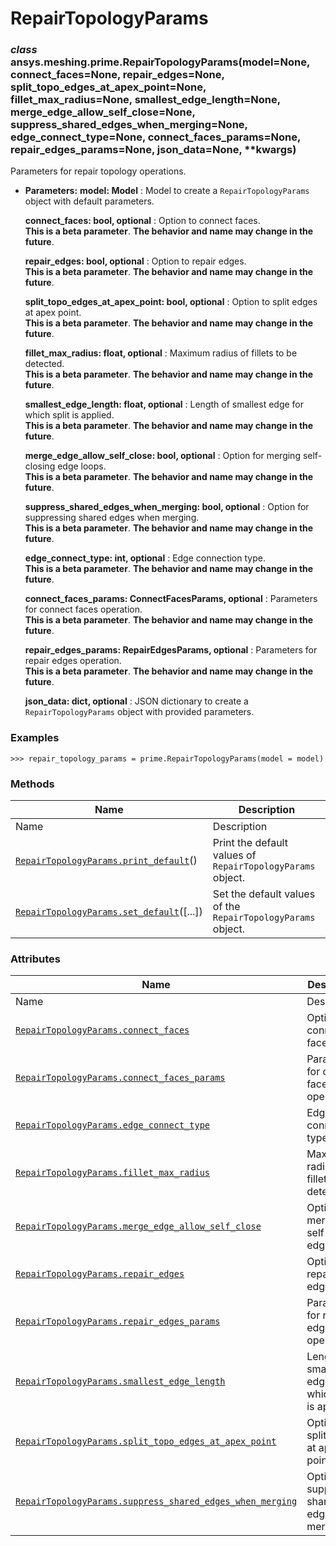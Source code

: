 # RepairTopologyParams

<a id="ansys.meshing.prime.RepairTopologyParams"></a>

### *class* ansys.meshing.prime.RepairTopologyParams(model=None, connect_faces=None, repair_edges=None, split_topo_edges_at_apex_point=None, fillet_max_radius=None, smallest_edge_length=None, merge_edge_allow_self_close=None, suppress_shared_edges_when_merging=None, edge_connect_type=None, connect_faces_params=None, repair_edges_params=None, json_data=None, \*\*kwargs)

Parameters for repair topology operations.

* **Parameters:**
  **model: Model**
  : Model to create a `RepairTopologyParams` object with default parameters.

  **connect_faces: bool, optional**
  : Option to connect faces.
    <br/>
    **This is a beta parameter**. **The behavior and name may change in the future**.

  **repair_edges: bool, optional**
  : Option to repair edges.
    <br/>
    **This is a beta parameter**. **The behavior and name may change in the future**.

  **split_topo_edges_at_apex_point: bool, optional**
  : Option to split edges at apex point.
    <br/>
    **This is a beta parameter**. **The behavior and name may change in the future**.

  **fillet_max_radius: float, optional**
  : Maximum radius of fillets to be detected.
    <br/>
    **This is a beta parameter**. **The behavior and name may change in the future**.

  **smallest_edge_length: float, optional**
  : Length of smallest edge for which split is applied.
    <br/>
    **This is a beta parameter**. **The behavior and name may change in the future**.

  **merge_edge_allow_self_close: bool, optional**
  : Option for merging self-closing edge loops.
    <br/>
    **This is a beta parameter**. **The behavior and name may change in the future**.

  **suppress_shared_edges_when_merging: bool, optional**
  : Option for suppressing shared edges when merging.
    <br/>
    **This is a beta parameter**. **The behavior and name may change in the future**.

  **edge_connect_type: int, optional**
  : Edge connection type.
    <br/>
    **This is a beta parameter**. **The behavior and name may change in the future**.

  **connect_faces_params: ConnectFacesParams, optional**
  : Parameters for connect faces operation.
    <br/>
    **This is a beta parameter**. **The behavior and name may change in the future**.

  **repair_edges_params: RepairEdgesParams, optional**
  : Parameters for repair edges operation.
    <br/>
    **This is a beta parameter**. **The behavior and name may change in the future**.

  **json_data: dict, optional**
  : JSON dictionary to create a `RepairTopologyParams` object with provided parameters.

### Examples

```pycon
>>> repair_topology_params = prime.RepairTopologyParams(model = model)
```

<!-- !! processed by numpydoc !! -->

### Methods

| Name | Description |
|--------------------------------------------------------------------------------------------------------------------------------------------------------------|--------------------------------------------------------------|
| Name | Description |
| [`RepairTopologyParams.print_default`](ansys.meshing.prime.RepairTopologyParams.print_default.md#ansys.meshing.prime.RepairTopologyParams.print_default)()   | Print the default values of `RepairTopologyParams` object.   |
| [`RepairTopologyParams.set_default`](ansys.meshing.prime.RepairTopologyParams.set_default.md#ansys.meshing.prime.RepairTopologyParams.set_default)([...])    | Set the default values of the `RepairTopologyParams` object. |

### Attributes

| Name | Description |
|-------------------------------------------------------------------------------------------------------------------------------------------------------------------------------------------------------------------------|-----------------------------------------------------|
| Name | Description |
| [`RepairTopologyParams.connect_faces`](ansys.meshing.prime.RepairTopologyParams.connect_faces.md#ansys.meshing.prime.RepairTopologyParams.connect_faces)                                                                | Option to connect faces.                            |
| [`RepairTopologyParams.connect_faces_params`](ansys.meshing.prime.RepairTopologyParams.connect_faces_params.md#ansys.meshing.prime.RepairTopologyParams.connect_faces_params)                                           | Parameters for connect faces operation.             |
| [`RepairTopologyParams.edge_connect_type`](ansys.meshing.prime.RepairTopologyParams.edge_connect_type.md#ansys.meshing.prime.RepairTopologyParams.edge_connect_type)                                                    | Edge connection type.                               |
| [`RepairTopologyParams.fillet_max_radius`](ansys.meshing.prime.RepairTopologyParams.fillet_max_radius.md#ansys.meshing.prime.RepairTopologyParams.fillet_max_radius)                                                    | Maximum radius of fillets to be detected.           |
| [`RepairTopologyParams.merge_edge_allow_self_close`](ansys.meshing.prime.RepairTopologyParams.merge_edge_allow_self_close.md#ansys.meshing.prime.RepairTopologyParams.merge_edge_allow_self_close)                      | Option for merging self-closing edge loops.         |
| [`RepairTopologyParams.repair_edges`](ansys.meshing.prime.RepairTopologyParams.repair_edges.md#ansys.meshing.prime.RepairTopologyParams.repair_edges)                                                                   | Option to repair edges.                             |
| [`RepairTopologyParams.repair_edges_params`](ansys.meshing.prime.RepairTopologyParams.repair_edges_params.md#ansys.meshing.prime.RepairTopologyParams.repair_edges_params)                                              | Parameters for repair edges operation.              |
| [`RepairTopologyParams.smallest_edge_length`](ansys.meshing.prime.RepairTopologyParams.smallest_edge_length.md#ansys.meshing.prime.RepairTopologyParams.smallest_edge_length)                                           | Length of smallest edge for which split is applied. |
| [`RepairTopologyParams.split_topo_edges_at_apex_point`](ansys.meshing.prime.RepairTopologyParams.split_topo_edges_at_apex_point.md#ansys.meshing.prime.RepairTopologyParams.split_topo_edges_at_apex_point)             | Option to split edges at apex point.                |
| [`RepairTopologyParams.suppress_shared_edges_when_merging`](ansys.meshing.prime.RepairTopologyParams.suppress_shared_edges_when_merging.md#ansys.meshing.prime.RepairTopologyParams.suppress_shared_edges_when_merging) | Option for suppressing shared edges when merging.   |
<!-- vale on -->